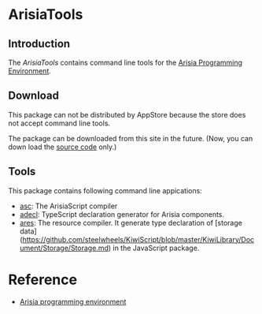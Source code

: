 # ArisiaTools

## Introduction
The *ArisiaTools* contains command line tools for the [Arisia Programming Environment](https://github.com/steelwheels/Arisia#readme).

## Download
This package can not be distributed by AppStore because the store does not accept command line tools.

The package can be downloaded from this site in the future.
(Now, you can down load the [source code](https://github.com/steelwheels/Arisia/tree/main/ArisiaTools) only.)

## Tools
This package contains following command line appications:
* [asc](./Document/asc-man.md): The ArisiaScript compiler
* [adecl](./Document/adecl-man.md): TypeScript declaration generator for Arisia components.
* [ares](./Document/ares-man.md): The resource compiler. It generate type declaration of [storage data] (https://github.com/steelwheels/KiwiScript/blob/master/KiwiLibrary/Document/Storage/Storage.md) in the JavaScript package.


# Reference
* [Arisia programming environment](https://github.com/steelwheels/Arisia#readme)

